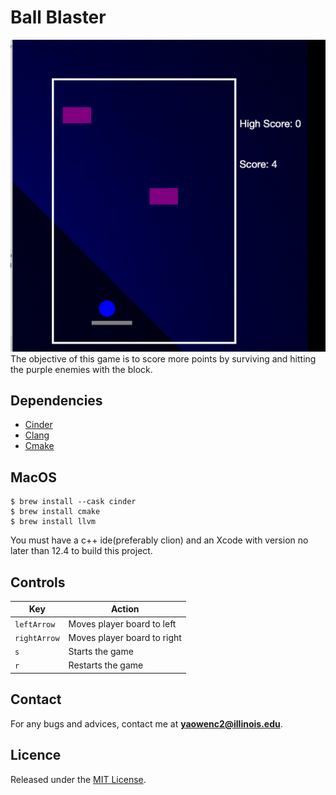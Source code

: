 # **Ball Blaster**
![image](assets/screen_shot.png)
The objective of this game is to score more points by surviving and hitting the purple enemies with the block. 

## **Dependencies**
* [Cinder](https://libcinder.org/download)
* [Clang](https://clang.llvm.org/)
* [Cmake](https://cmake.org/)

## **MacOS**
```console
$ brew install --cask cinder 
$ brew install cmake
$ brew install llvm
```
You must have a c++ ide(preferably clion) and an Xcode with version no later than
12.4 to build this project.

## **Controls**
Key | Action
------------ | -------------
`leftArrow` | Moves player board to left
`rightArrow` | Moves player board to right
`s` | Starts the game
`r` | Restarts the game

## **Contact**
For any bugs and advices, contact me at
**yaowenc2@illinois.edu**.

## **Licence**
Released under the [MIT License](https://github.com/jonschlinkert/update-copyright/blob/master/LICENSE).





